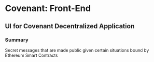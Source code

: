 # Covenant: Front-End
## UI for Covenant Decentralized Application

### Summary
Secret messages that are made public given certain situations bound by Ethereum Smart Contracts
